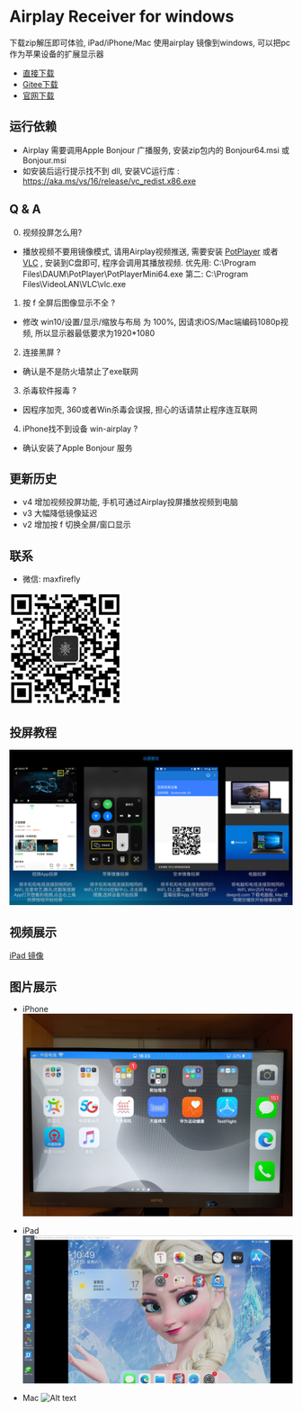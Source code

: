# Airplay Receiver for windows
下载zip解压即可体验, iPad/iPhone/Mac 使用airplay 镜像到windows, 可以把pc 作为苹果设备的扩展显示器

- [直接下载](http://api.blueberry-tek.com/download/wincast/win-airplay.zip)
- [Gitee下载](https://gitee.com/halo-x/Airplay-SDK/tree/master/windows-receiver) 
- [官网下载](http://deeprd.com/) 

## 运行依赖
- Airplay 需要调用Apple Bonjour 广播服务, 安装zip包内的 Bonjour64.msi 或 Bonjour.msi
- 如安装后运行提示找不到 dll, 安装VC运行库 : https://aka.ms/vs/16/release/vc_redist.x86.exe

## Q & A
0. 视频投屏怎么用?
- 播放视频不要用镜像模式, 请用Airplay视频推送, 需要安装 [PotPlayer](https://daumpotplayer.com/download/) 或者 [VLC](https://www.videolan.org/vlc/) , 安装到C盘即可, 程序会调用其播放视频.  优先用: C:\Program Files\DAUM\PotPlayer\PotPlayerMini64.exe  第二: C:\Program Files\VideoLAN\VLC\vlc.exe
1. 按 f 全屏后图像显示不全 ?   
-  修改 win10/设置/显示/缩放与布局 为 100%,  因请求iOS/Mac端编码1080p视频, 所以显示器最低要求为1920*1080
2. 连接黑屏 ?  
- 确认是不是防火墙禁止了exe联网
3. 杀毒软件报毒 ?
- 因程序加壳, 360或者Win杀毒会误报, 担心的话请禁止程序连互联网
4. iPhone找不到设备 win-airplay ?
- 确认安装了Apple Bonjour 服务

## 更新历史
- v4 增加视频投屏功能, 手机可通过Airplay投屏播放视频到电脑
- v3 大幅降低镜像延迟
- v2 增加按 f 切换全屏/窗口显示

## 联系
- 微信: maxfirefly

<img src="../image/qrcode.png?raw=true" width="200" height="200">

## 投屏教程
![Alt text](../image/cast.jpg?raw=true "Title")

## 视频展示
 
[iPad 镜像](https://www.bilibili.com/video/av86015516/)

## 图片展示
- iPhone
![Alt text](../image/win3.jpg?raw=true "Title") 

- iPad
![Alt text](../image/win.png?raw=true "Title") 

- Mac
![Alt text](../image/win2.jpg?raw=true "Title") 
